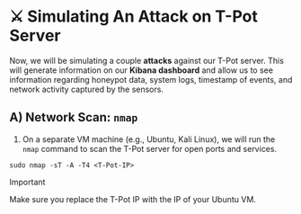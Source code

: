 # ⚔️ Simulating An Attack on T-Pot Server

Now, we will be simulating a couple **attacks** against our T-Pot server. This will generate information on our **Kibana dashboard** and allow us to see information regarding honeypot data, system logs, timestamp of events, and network activity captured by the sensors.

## A) Network Scan: `nmap`

1. On a separate VM machine (e.g., Ubuntu, Kali Linux), we will run the `nmap` command to scan the T-Pot server for open ports and services.

````
sudo nmap -sT -A -T4 <T-Pot-IP>
````

> [!IMPORTANT]
> Make sure you replace the T-Pot IP with the IP of your Ubuntu VM.
